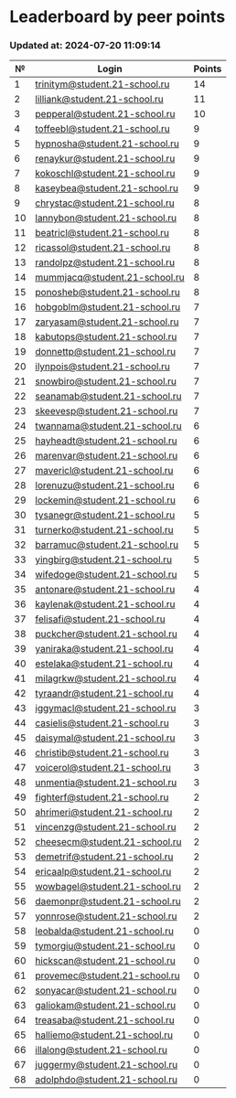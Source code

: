 # Leaderboard by peer points

### Updated at: 2024-07-20 11:09:14

| № | Login | Points |
|---|-------|--------|
|1|trinitym@student.21-school.ru|14|
|2|lilliank@student.21-school.ru|11|
|3|pepperal@student.21-school.ru|10|
|4|toffeebl@student.21-school.ru|9|
|5|hypnosha@student.21-school.ru|9|
|6|renaykur@student.21-school.ru|9|
|7|kokoschl@student.21-school.ru|9|
|8|kaseybea@student.21-school.ru|9|
|9|chrystac@student.21-school.ru|8|
|10|lannybon@student.21-school.ru|8|
|11|beatricl@student.21-school.ru|8|
|12|ricassol@student.21-school.ru|8|
|13|randolpz@student.21-school.ru|8|
|14|mummjacq@student.21-school.ru|8|
|15|ponosheb@student.21-school.ru|8|
|16|hobgoblm@student.21-school.ru|7|
|17|zaryasam@student.21-school.ru|7|
|18|kabutops@student.21-school.ru|7|
|19|donnettp@student.21-school.ru|7|
|20|ilynpois@student.21-school.ru|7|
|21|snowbiro@student.21-school.ru|7|
|22|seanamab@student.21-school.ru|7|
|23|skeevesp@student.21-school.ru|7|
|24|twannama@student.21-school.ru|6|
|25|hayheadt@student.21-school.ru|6|
|26|marenvar@student.21-school.ru|6|
|27|mavericl@student.21-school.ru|6|
|28|lorenuzu@student.21-school.ru|6|
|29|lockemin@student.21-school.ru|6|
|30|tysanegr@student.21-school.ru|5|
|31|turnerko@student.21-school.ru|5|
|32|barramuc@student.21-school.ru|5|
|33|yingbirg@student.21-school.ru|5|
|34|wifedoge@student.21-school.ru|5|
|35|antonare@student.21-school.ru|4|
|36|kaylenak@student.21-school.ru|4|
|37|felisafi@student.21-school.ru|4|
|38|puckcher@student.21-school.ru|4|
|39|yaniraka@student.21-school.ru|4|
|40|estelaka@student.21-school.ru|4|
|41|milagrkw@student.21-school.ru|4|
|42|tyraandr@student.21-school.ru|4|
|43|iggymacl@student.21-school.ru|3|
|44|casielis@student.21-school.ru|3|
|45|daisymal@student.21-school.ru|3|
|46|christib@student.21-school.ru|3|
|47|voicerol@student.21-school.ru|3|
|48|unmentia@student.21-school.ru|3|
|49|fighterf@student.21-school.ru|2|
|50|ahrimeri@student.21-school.ru|2|
|51|vincenzg@student.21-school.ru|2|
|52|cheesecm@student.21-school.ru|2|
|53|demetrif@student.21-school.ru|2|
|54|ericaalp@student.21-school.ru|2|
|55|wowbagel@student.21-school.ru|2|
|56|daemonpr@student.21-school.ru|2|
|57|yonnrose@student.21-school.ru|2|
|58|leobalda@student.21-school.ru|0|
|59|tymorgiu@student.21-school.ru|0|
|60|hickscan@student.21-school.ru|0|
|61|provemec@student.21-school.ru|0|
|62|sonyacar@student.21-school.ru|0|
|63|galiokam@student.21-school.ru|0|
|64|treasaba@student.21-school.ru|0|
|65|halliemo@student.21-school.ru|0|
|66|illalong@student.21-school.ru|0|
|67|juggermy@student.21-school.ru|0|
|68|adolphdo@student.21-school.ru|0|


